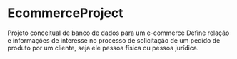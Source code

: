 # EcommerceProject
Projeto conceitual de banco de dados para um e-commerce
Define relação e informações de interesse no processo de solicitação de um pedido de produto por um cliente,
seja ele pessoa física ou pessoa jurídica.
